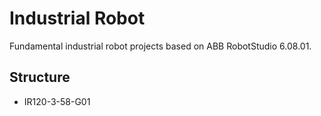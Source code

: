 # Industrial Robot
Fundamental industrial robot projects based on ABB RobotStudio 6.08.01.<br />
## Structure
- IR120-3-58-G01

